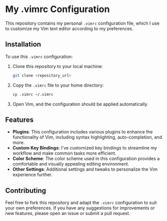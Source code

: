 # My .vimrc Configuration

This repository contains my personal `.vimrc` configuration file, which I use to customize my Vim text editor according to my preferences.

## Installation

To use this `.vimrc` configuration:

1. Clone this repository to your local machine:

    ```bash
    git clone <repository_url>
    ```

2. Copy the `.vimrc` file to your home directory:

    ```bash
    cp .vimrc ~/.vimrc
    ```

3. Open Vim, and the configuration should be applied automatically.

## Features

- **Plugins**: This configuration includes various plugins to enhance the functionality of Vim, including syntax highlighting, auto-completion, and more.
- **Custom Key Bindings**: I've customized key bindings to streamline my workflow and make common tasks more efficient.
- **Color Scheme**: The color scheme used in this configuration provides a comfortable and visually appealing editing environment.
- **Other Settings**: Additional settings and tweaks to personalize the Vim experience further.

## Contributing

Feel free to fork this repository and adapt the `.vimrc` configuration to suit your own preferences. If you have any suggestions for improvements or new features, please open an issue or submit a pull request.
